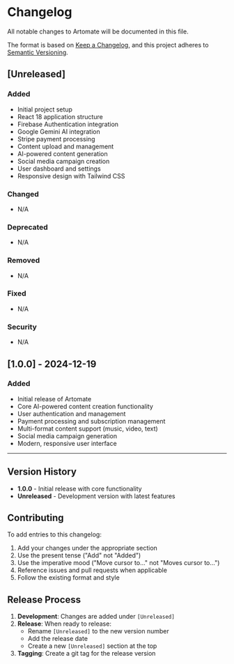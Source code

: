 # Changelog

All notable changes to Artomate will be documented in this file.

The format is based on [Keep a Changelog](https://keepachangelog.com/en/1.0.0/),
and this project adheres to [Semantic Versioning](https://semver.org/spec/v2.0.0.html).

## [Unreleased]

### Added
- Initial project setup
- React 18 application structure
- Firebase Authentication integration
- Google Gemini AI integration
- Stripe payment processing
- Content upload and management
- AI-powered content generation
- Social media campaign creation
- User dashboard and settings
- Responsive design with Tailwind CSS

### Changed
- N/A

### Deprecated
- N/A

### Removed
- N/A

### Fixed
- N/A

### Security
- N/A

## [1.0.0] - 2024-12-19

### Added
- Initial release of Artomate
- Core AI-powered content creation functionality
- User authentication and management
- Payment processing and subscription management
- Multi-format content support (music, video, text)
- Social media campaign generation
- Modern, responsive user interface

---

## Version History

- **1.0.0** - Initial release with core functionality
- **Unreleased** - Development version with latest features

## Contributing

To add entries to this changelog:

1. Add your changes under the appropriate section
2. Use the present tense ("Add" not "Added")
3. Use the imperative mood ("Move cursor to..." not "Moves cursor to...")
4. Reference issues and pull requests when applicable
5. Follow the existing format and style

## Release Process

1. **Development**: Changes are added under `[Unreleased]`
2. **Release**: When ready to release:
   - Rename `[Unreleased]` to the new version number
   - Add the release date
   - Create a new `[Unreleased]` section at the top
3. **Tagging**: Create a git tag for the release version
